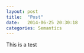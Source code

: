 ```yaml
---
layout: post
title:  "Post"
date:   2014-06-25 20:30:18
categories: Semantics
---
```


This is a test